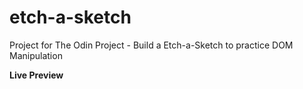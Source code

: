 # etch-a-sketch
Project for The Odin Project - Build a Etch-a-Sketch to practice DOM Manipulation


**Live Preview**
